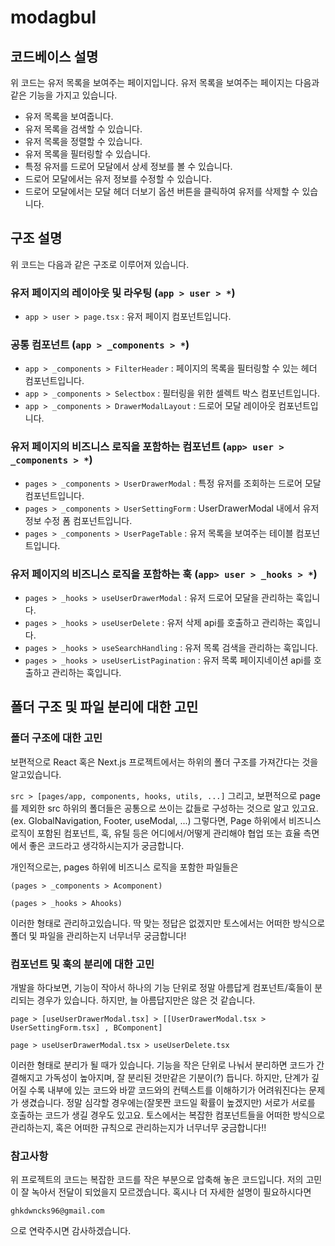 # modagbul

## 코드베이스 설명

위 코드는 유저 목록을 보여주는 페이지입니다. 유저 목록을 보여주는 페이지는 다음과 같은 기능을 가지고 있습니다.

- 유저 목록을 보여줍니다.
- 유저 목록을 검색할 수 있습니다.
- 유저 목록을 정렬할 수 있습니다.
- 유저 목록을 필터링할 수 있습니다.
- 특정 유저를 드로어 모달에서 상세 정보를 볼 수 있습니다.
- 드로어 모달에서는 유저 정보를 수정할 수 있습니다.
- 드로어 모달에서는 모달 헤더 더보기 옵션 버튼을 클릭하여 유저를 삭제할 수 있습니다.

## 구조 설명

위 코드는 다음과 같은 구조로 이루어져 있습니다.

### 유저 페이지의 레이아웃 및 라우팅 (`app > user > *`)

- `app > user > page.tsx` : 유저 페이지 컴포넌트입니다.

### 공통 컴포넌트 (`app > _components > *`)

- `app > _components > FilterHeader` : 페이지의 목록을 필터링할 수 있는 헤더 컴포넌트입니다.
- `app > _components > Selectbox` : 필터링을 위한 셀렉트 박스 컴포넌트입니다.
- `app > _components > DrawerModalLayout` : 드로어 모달 레이아웃 컴포넌트입니다.

### 유저 페이지의 비즈니스 로직을 포함하는 컴포넌트 (`app> user > _components > *`)

- `pages > _components > UserDrawerModal` : 특정 유저를 조회하는 드로어 모달 컴포넌트입니다.
- `pages > _components > UserSettingForm` : UserDrawerModal 내에서 유저 정보 수정 폼 컴포넌트입니다.
- `pages > _components > UserPageTable` : 유저 목록을 보여주는 테이블 컴포넌트입니다.

### 유저 페이지의 비즈니스 로직을 포함하는 훅 (`app> user > _hooks > *`)

- `pages > _hooks > useUserDrawerModal` : 유저 드로어 모달을 관리하는 훅입니다.
- `pages > _hooks > useUserDelete` : 유저 삭제 api를 호출하고 관리하는 훅입니다.
- `pages > _hooks > useSearchHandling` : 유저 목록 검색을 관리하는 훅입니다.
- `pages > _hooks > useUserListPagination` : 유저 목록 페이지네이션 api를 호출하고 관리하는 훅입니다.

## 폴더 구조 및 파일 분리에 대한 고민

### 폴더 구조에 대한 고민

보편적으로 React 혹은 Next.js 프로젝트에서는 하위의 폴더 구조를 가져간다는 것을 알고있습니다.

`src > [pages/app, components, hooks, utils, ...]`
그리고, 보편적으로 page를 제외한 src 하위의 폴더들은 공통으로 쓰이는 값들로 구성하는 것으로 알고 있고요. (ex. GlobalNavigation, Footer, useModal, ...)
그렇다면, Page 하위에서 비즈니스 로직이 포함된 컴포넌트, 훅, 유틸 등은 어디에서/어떻게 관리해야 협업 또는 효율 측면에서 좋은 코드라고 생각하시는지가 궁금합니다.

개인적으로는, pages 하위에 비즈니스 로직을 포함한 파일들은

`(pages > _components > Acomponent)`

`(pages > _hooks > Ahooks)`

이러한 형태로 관리하고있습니다. 딱 맞는 정답은 없겠지만 토스에서는 어떠한 방식으로 폴더 및 파일을 관리하는지 너무너무 궁금합니다!

### 컴포넌트 및 훅의 분리에 대한 고민

개발을 하다보면, 기능이 작아서 하나의 기능 단위로 정말 아름답게 컴포넌트/훅들이 분리되는 경우가 있습니다. 하지만, 늘 아름답지만은 않은 것 같습니다.

`page > [useUserDrawerModal.tsx] > [[UserDrawerModal.tsx > UserSettingForm.tsx] , BComponent]`

`page > useUserDrawerModal.tsx > useUserDelete.tsx`

이러한 형태로 분리가 될 때가 있습니다. 기능을 작은 단위로 나눠서 분리하면 코드가 간결해지고 가독성이 높아지며, 잘 분리된 것만같은 기분이(?) 듭니다. 하지만, 단계가 깊어질 수록 내부에 있는 코드와 바깥
코드와의 컨텍스트를 이해하기가 어려워진다는 문제가 생겼습니다. 정말 심각할 경우에는(잘못짠 코드일 확률이 높겠지만) 서로가 서로를 호출하는 코드가 생길 경우도 있고요.
토스에서는 복잡한 컴포넌트들을 어떠한 방식으로 관리하는지, 혹은 어떠한 규칙으로 관리하는지가 너무너무 궁금합니다!!

### 참고사항

위 프로젝트의 코드는 복잡한 코드를 작은 부분으로 압축해 놓은 코드입니다. 저의 고민이 잘 녹아서 전달이 되었을지 모르겠습니다.
혹시나 더 자세한 설명이 필요하시다면

`ghkdwncks96@gmail.com`

으로 연락주시면 감사하겠습니다.

```